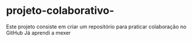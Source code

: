 # projeto-colaborativo-
Este projeto consiste em criar um repositório para praticar colaboração no GitHub
Já aprendi a mexer